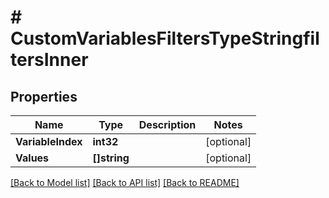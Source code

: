 # # CustomVariablesFiltersTypeStringfiltersInner


## Properties 


Name | Type | Description | Notes
------------ | ------------- | ------------- | -------------
**VariableIndex**| **int32** |   | [optional]
**Values**| **[]string** |   | [optional]


[[Back to Model list]](../../README.md#models) [[Back to API list]](../../README.md#endpoints) [[Back to README]](../../README.md)

